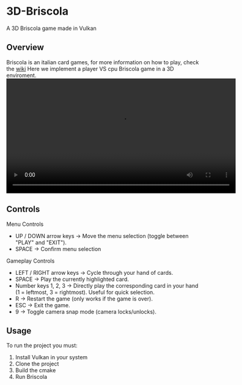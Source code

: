 
# 3D-Briscola
A 3D Briscola game made in Vulkan

## Overview

Briscola is an italian card games, for more information on how to play, check the <a href="https://en.wikipedia.org/wiki/Briscola">wiki</a>
Here we implement a player VS cpu Briscola game in a 3D enviroment.
<video width="600" controls>
<source src="https://github.com/user-attachments/assets/b1aa46a6-2107-4157-9e00-eeaa7f9f7ed8" type="video/mp4">
  Your browser does not support the video tag.
</video>



## Controls
Menu Controls
- UP / DOWN arrow keys → Move the menu selection (toggle between "PLAY" and "EXIT").
- SPACE → Confirm menu selection
  
Gameplay Controls
- LEFT / RIGHT arrow keys → Cycle through your hand of cards.
- SPACE → Play the currently highlighted card.
- Number keys 1, 2, 3 → Directly play the corresponding card in your hand (1 = leftmost, 3 = rightmost). Useful for quick selection.
- R → Restart the game (only works if the game is over).
- ESC → Exit the game.
- 9 → Toggle camera snap mode (camera locks/unlocks).

## Usage
To run the project you must:
1. Install Vulkan in your system
2. Clone the project
3. Build the cmake
4. Run Briscola
